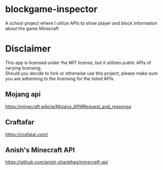 # blockgame-inspector
A school project where I utilize APIs to show player and block information about the game Minecraft

# Disclaimer
This app is licensed under the MIT license, but it utilizes public APIs of varying licensing.  
Should you decide to fork or otherwise use this project, please make sure you are adhereing to the licensing for the listed APIs.  

## Mojang api 
https://minecraft.wiki/w/Mojang_API#Request_and_response

## Craftafar
https://crafatar.com/

## Anish's Minecraft API
https://github.com/anish-shanbhag/minecraft-api
